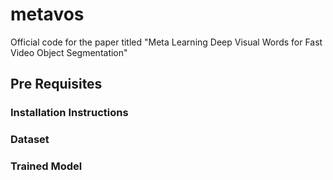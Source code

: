 # metavos
Official code for the paper titled "Meta Learning Deep Visual Words for Fast Video Object Segmentation"


## Pre Requisites

### Installation Instructions


### Dataset


### Trained Model